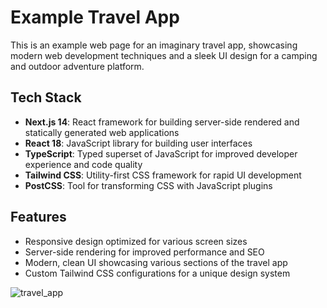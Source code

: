 # Example Travel App

This is an example web page for an imaginary travel app, showcasing modern web development techniques and a sleek UI design for a camping and outdoor adventure platform.

## Tech Stack

- **Next.js 14**: React framework for building server-side rendered and statically generated web applications
- **React 18**: JavaScript library for building user interfaces
- **TypeScript**: Typed superset of JavaScript for improved developer experience and code quality
- **Tailwind CSS**: Utility-first CSS framework for rapid UI development
- **PostCSS**: Tool for transforming CSS with JavaScript plugins

## Features

- Responsive design optimized for various screen sizes
- Server-side rendering for improved performance and SEO
- Modern, clean UI showcasing various sections of the travel app
- Custom Tailwind CSS configurations for a unique design system

![travel_app](https://github.com/user-attachments/assets/d87845d0-0d6b-46ef-a039-f6c03ae511c9)
